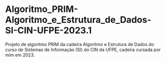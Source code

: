 # Algoritmo_PRIM-Algoritmo_e_Estrutura_de_Dados-SI-CIN-UFPE-2023.1
Projeto de algoritmo PRIM da cadeira Algoritmo e Estrutura de Dados do curso de Sistemas de Informação (SI) do CIN da UFPE, cadeira cursada por mim em 2023.
